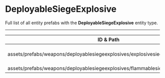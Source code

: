 # DeployableSiegeExplosive
Full list of all <Badge type="warning" text="2"/> entity prefabs with the **DeployableSiegeExplosive** entity type.

---
| ID & Path |
| --- |
| <a href="#2730518698"><Badge id="2730518698" type="tip" text="#"/></a> <Badge type="tip" text="2730518698"/> <br> assets/prefabs/weapons/deployablesiegeexplosives/explosivesiegedeployable.prefab |
| <a href="#3599700023"><Badge id="3599700023" type="tip" text="#"/></a> <Badge type="tip" text="3599700023"/> <br> assets/prefabs/weapons/deployablesiegeexplosives/flammablesiegedeployable.prefab |

